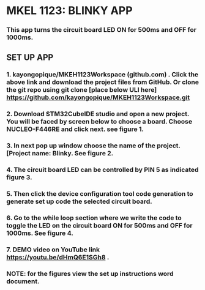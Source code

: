 # MKEL 1123: BLINKY APP
### This app turns the circuit board LED ON for 500ms and OFF for 1000ms.
## SET UP APP
### 1.	kayongopique/MKEH1123Workspace (github.com) . Click the above link and download the project files from GitHub. Or clone the git repo using git clone [place below ULI here]  https://github.com/kayongopique/MKEH1123Workspace.git 
### 2.	Download STM32CubeIDE studio and open a new project. You will be faced by screen below to choose a board. Choose NUCLEO-F446RE and click next. see figure 1.
### 3.	In next pop up window choose the name of the project. [Project name: Blinky. See figure 2.
### 4.	The circuit board LED can be controlled by PIN 5 as indicated figure 3. 
### 5.	Then click the device configuration tool code generation to generate set up code the selected circuit board.
### 6.	Go to the while loop section where we write the code to toggle the LED on the circuit board ON for 500ms and OFF for 1000ms. See figure 4.
### 7.	DEMO video on YouTube link https://youtu.be/dHmQ6E1SGh8 . 

### NOTE: for the figures view the set up instructions word document.
